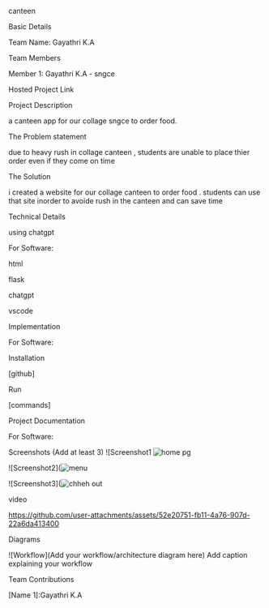 canteen

Basic Details

Team Name: Gayathri K.A

Team Members

Member 1: Gayathri K.A - sngce

Hosted Project Link



Project Description

a canteen app for our collage sngce to order food.


The Problem statement


due to heavy rush in collage canteen , students are unable to place thier order even if they come on time


The Solution


i created a website for our collage canteen to order food . students can use that site inorder to avoide rush in the canteen and can save time



Technical Details


using chatgpt


For Software:



html

flask

chatgpt

vscode



Implementation

For Software:


Installation

[github]


Run

[commands]


Project Documentation

For Software:


Screenshots (Add at least 3)
![Screenshot1 ![home pg](https://github.com/user-attachments/assets/42fd9367-aaad-4a40-9431-1156323a29c3)


![Screenshot2](![menu](https://github.com/user-attachments/assets/40776f9c-8c08-4b7b-ad6d-10b5608a4059)


![Screenshot3](![chheh out](https://github.com/user-attachments/assets/f4d3906c-54e4-4b9b-a86c-fb7049ea92e9)


video



https://github.com/user-attachments/assets/52e20751-fb11-4a76-907d-22a6da413400





Diagrams

![Workflow](Add your workflow/architecture diagram here) Add caption explaining your workflow

Team Contributions

[Name 1]:Gayathri K.A

